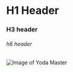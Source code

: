 # H1 Header
### H3 header
###### h6 header

![Image of Yoda Master](https://scifiview.com/wp-content/uploads/2024/02/yoda_origin_1.jpg)
